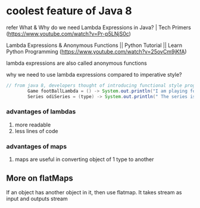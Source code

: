 # coolest feature of Java 8

refer
What & Why do we need Lambda Expressions in Java? | Tech Primers
(https://www.youtube.com/watch?v=Pr-p5LNjS0c)

Lambda Expressions & Anonymous Functions || Python Tutorial || Learn Python Programming
(https://www.youtube.com/watch?v=25ovCm9jKfA)


lambda expressions are also called anonymous functions
 
why we need to use lambda expressions compared to imperative style? 


```java
// from java 8, developers thought of introducing functional style prog. 
		Game footBallLambda = () -> System.out.println("I am playing foot ball");
		Series odiSeries = (type) -> System.out.println(" The series is of type" + type); 

```

### advantages of lambdas
1. more readable
2. less lines of code


### advantages of maps
1. maps are useful in converting object of 1 type to another 


## More on flatMaps
If an object has another object in it, then use flatmap.
It takes stream as input and outputs stream




